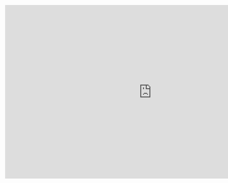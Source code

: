 <iframe src="https://docs.google.com/presentation/d/e/2PACX-1vTSWRl-oNN2cduRvV-6-KlWxFfDA0JZLifQL3Nb915yp9fww-TqWrmXaLBnXJTOLtc5K7__84oGSjID/embed?start=false&loop=false&delayms=3000" frameborder="0" width="960" height="569" allowfullscreen="true" mozallowfullscreen="true" webkitallowfullscreen="true"></iframe>